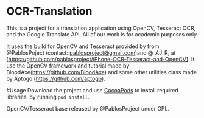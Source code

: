 OCR-Translation
===============================

This is a project for a translation application using OpenCV, Tesseract OCR, and the Google Translate API. All of our work is for academic purposes only.

It uses the build for OpenCV and Tesseract provided by from @PablosPoject (contact: pablosproject@gmail.com)and @_AJ_R, at [https://github.com/pablosproject/iPhone-OCR-Tesseract-and-OpenCV]. It use the OpenCV framework and tutorial made by BloodAxe(https://github.com/BloodAxe) and some other utilities class made by Aptogo (https://github.com/aptogo).

#Usage
Download the project and use [CocoaPods](http://cocoapods.org/) to install required libraries, by running `pod install`.

OpenCV/Tesseract base released by @PablosProject under GPL.



